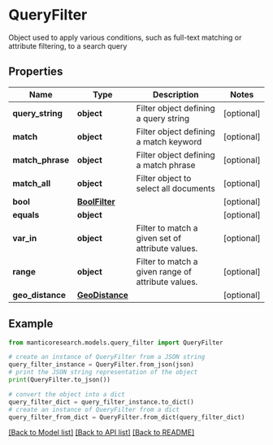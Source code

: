 # QueryFilter

Object used to apply various conditions, such as full-text matching or attribute filtering, to a search query

## Properties

Name | Type | Description | Notes
------------ | ------------- | ------------- | -------------
**query_string** | **object** | Filter object defining a query string | [optional] 
**match** | **object** | Filter object defining a match keyword | [optional] 
**match_phrase** | **object** | Filter object defining a match phrase | [optional] 
**match_all** | **object** | Filter object to select all documents | [optional] 
**bool** | [**BoolFilter**](BoolFilter.md) |  | [optional] 
**equals** | **object** |  | [optional] 
**var_in** | **object** | Filter to match a given set of attribute values. | [optional] 
**range** | **object** | Filter to match a given range of attribute values. | [optional] 
**geo_distance** | [**GeoDistance**](GeoDistance.md) |  | [optional] 

## Example

```python
from manticoresearch.models.query_filter import QueryFilter

# create an instance of QueryFilter from a JSON string
query_filter_instance = QueryFilter.from_json(json)
# print the JSON string representation of the object
print(QueryFilter.to_json())

# convert the object into a dict
query_filter_dict = query_filter_instance.to_dict()
# create an instance of QueryFilter from a dict
query_filter_from_dict = QueryFilter.from_dict(query_filter_dict)
```
[[Back to Model list]](../README.md#documentation-for-models) [[Back to API list]](../README.md#documentation-for-api-endpoints) [[Back to README]](../README.md)


